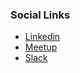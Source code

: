 ### Social Links
* [Linkedin](https://www.linkedin.com/groups/12266335)
* [Meetup]()
* [Slack](https://owasp.slack.com/messages/chapter-argentina/)
